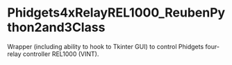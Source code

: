 # Phidgets4xRelayREL1000_ReubenPython2and3Class
Wrapper (including ability to hook to Tkinter GUI) to control Phidgets four-relay controller REL1000 (VINT).
